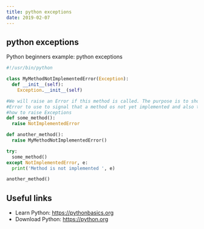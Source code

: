 ```yaml
---
title: python exceptions
date: 2019-02-07
---
```


## python exceptions

Python beginners example: python exceptions

```python
#!/usr/bin/python

class MyMethodNotImplementedError(Exception):
  def __init__(self):  
    Exception.__init__(self)

#We will raise an Error if this method is called. The purpose is to show which
#Error to use to signal that a method os not yet implemented and also to show
#how to raise Exceptions
def some_method():
  raise NotImplementedError

def another_method():
  raise MyMethodNotImplementedError()

try:
  some_method()
except NotImplementedError, e:
  print('Method is not implemented ', e)

another_method()


```

## Useful links

- Learn Python: https://pythonbasics.org
- Download Python: https://python.org
